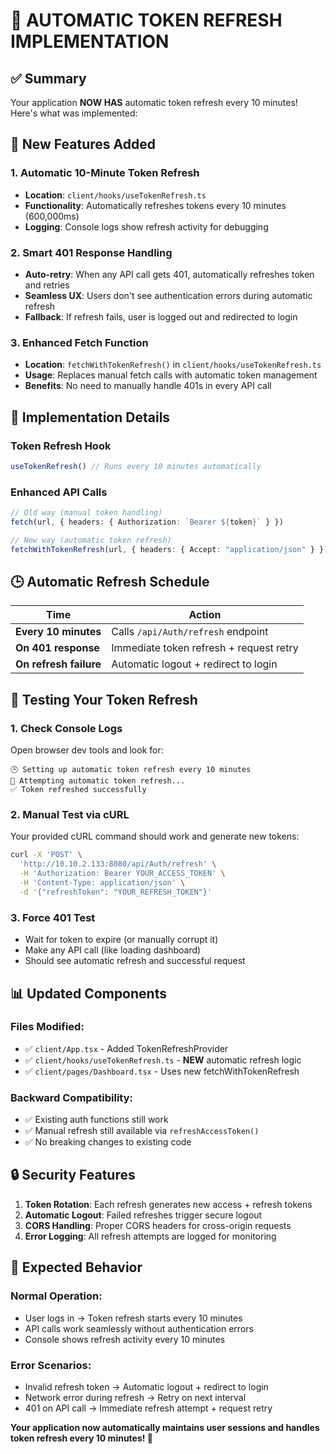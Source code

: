 # 🔄 AUTOMATIC TOKEN REFRESH IMPLEMENTATION

## ✅ Summary

Your application **NOW HAS** automatic token refresh every 10 minutes! Here's what was implemented:

## 🚀 New Features Added

### 1. **Automatic 10-Minute Token Refresh**
- **Location**: `client/hooks/useTokenRefresh.ts`
- **Functionality**: Automatically refreshes tokens every 10 minutes (600,000ms)
- **Logging**: Console logs show refresh activity for debugging

### 2. **Smart 401 Response Handling**  
- **Auto-retry**: When any API call gets 401, automatically refreshes token and retries
- **Seamless UX**: Users don't see authentication errors during automatic refresh
- **Fallback**: If refresh fails, user is logged out and redirected to login

### 3. **Enhanced Fetch Function**
- **Location**: `fetchWithTokenRefresh()` in `client/hooks/useTokenRefresh.ts`
- **Usage**: Replaces manual fetch calls with automatic token management
- **Benefits**: No need to manually handle 401s in every API call

## 🔧 Implementation Details

### Token Refresh Hook
```typescript
useTokenRefresh() // Runs every 10 minutes automatically
```

### Enhanced API Calls
```typescript
// Old way (manual token handling)
fetch(url, { headers: { Authorization: `Bearer ${token}` } })

// New way (automatic token refresh)
fetchWithTokenRefresh(url, { headers: { Accept: "application/json" } })
```

## 🕒 Automatic Refresh Schedule

| Time | Action |
|------|--------|
| **Every 10 minutes** | Calls `/api/Auth/refresh` endpoint |
| **On 401 response** | Immediate token refresh + request retry |
| **On refresh failure** | Automatic logout + redirect to login |

## 🧪 Testing Your Token Refresh

### 1. **Check Console Logs**
Open browser dev tools and look for:
```
🕒 Setting up automatic token refresh every 10 minutes
🔄 Attempting automatic token refresh...
✅ Token refreshed successfully
```

### 2. **Manual Test via cURL**
Your provided cURL command should work and generate new tokens:
```bash
curl -X 'POST' \
  'http://10.10.2.133:8080/api/Auth/refresh' \
  -H 'Authorization: Bearer YOUR_ACCESS_TOKEN' \
  -H 'Content-Type: application/json' \
  -d '{"refreshToken": "YOUR_REFRESH_TOKEN"}'
```

### 3. **Force 401 Test**
- Wait for token to expire (or manually corrupt it)
- Make any API call (like loading dashboard)
- Should see automatic refresh and successful request

## 📊 Updated Components

### Files Modified:
- ✅ `client/App.tsx` - Added TokenRefreshProvider
- ✅ `client/hooks/useTokenRefresh.ts` - **NEW** automatic refresh logic
- ✅ `client/pages/Dashboard.tsx` - Uses new fetchWithTokenRefresh

### Backward Compatibility:
- ✅ Existing auth functions still work
- ✅ Manual refresh still available via `refreshAccessToken()`
- ✅ No breaking changes to existing code

## 🔒 Security Features

1. **Token Rotation**: Each refresh generates new access + refresh tokens
2. **Automatic Logout**: Failed refreshes trigger secure logout
3. **CORS Handling**: Proper CORS headers for cross-origin requests
4. **Error Logging**: All refresh attempts are logged for monitoring

## 🎯 Expected Behavior

### Normal Operation:
- User logs in → Token refresh starts every 10 minutes
- API calls work seamlessly without authentication errors
- Console shows refresh activity every 10 minutes

### Error Scenarios:
- Invalid refresh token → Automatic logout + redirect to login
- Network error during refresh → Retry on next interval
- 401 on API call → Immediate refresh attempt + request retry

**Your application now automatically maintains user sessions and handles token refresh every 10 minutes! 🎉**
